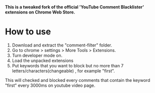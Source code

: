 **This is a tweaked fork of the official 'YouTube Comment Blacklister' extensions on Chrome Web Store.**

How to use
==========

1. Download and extract the "comment-filter" folder.
2. Go to chrome > settings > More Tools > Extensions.
3. Turn developer mode on.
4. Load the unpacked extensions
5. Put keywords that you want to block but no more than 7 letters/characters(changeable) , for example "first".

This will checked and blocked every comments that contain the keyword "first" every 3000ms on youtube video page.
